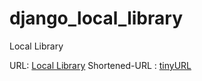 # django_local_library
Local Library

URL: [Local Library](https://guarded-retreat-607309.herokuapp.com)
Shortened-URL : [tinyURL](https://tiny0.cc/V4mr7v)
